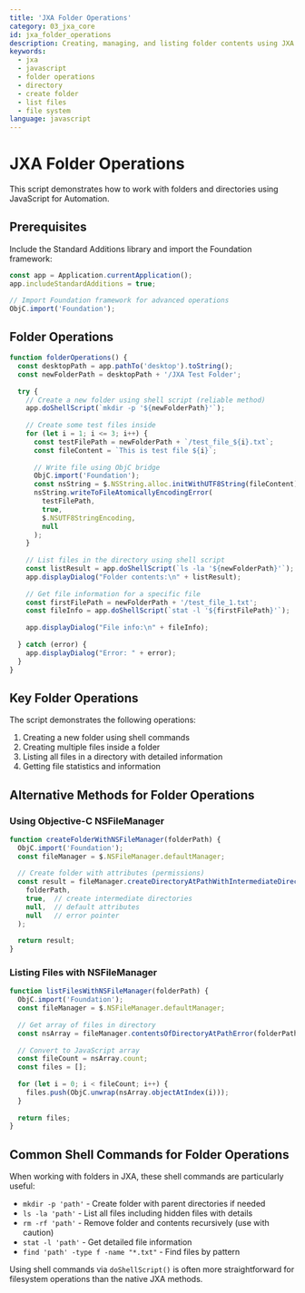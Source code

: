 ```yaml
---
title: 'JXA Folder Operations'
category: 03_jxa_core
id: jxa_folder_operations
description: Creating, managing, and listing folder contents using JXA
keywords:
  - jxa
  - javascript
  - folder operations
  - directory
  - create folder
  - list files
  - file system
language: javascript
---
```


# JXA Folder Operations

This script demonstrates how to work with folders and directories using JavaScript for Automation.

## Prerequisites

Include the Standard Additions library and import the Foundation framework:

```javascript
const app = Application.currentApplication();
app.includeStandardAdditions = true;

// Import Foundation framework for advanced operations
ObjC.import('Foundation');
```

## Folder Operations

```javascript
function folderOperations() {
  const desktopPath = app.pathTo('desktop').toString();
  const newFolderPath = desktopPath + '/JXA Test Folder';
  
  try {
    // Create a new folder using shell script (reliable method)
    app.doShellScript(`mkdir -p '${newFolderPath}'`);
    
    // Create some test files inside
    for (let i = 1; i <= 3; i++) {
      const testFilePath = newFolderPath + `/test_file_${i}.txt`;
      const fileContent = `This is test file ${i}`;
      
      // Write file using ObjC bridge
      ObjC.import('Foundation');
      const nsString = $.NSString.alloc.initWithUTF8String(fileContent);
      nsString.writeToFileAtomicallyEncodingError(
        testFilePath,
        true,
        $.NSUTF8StringEncoding,
        null
      );
    }
    
    // List files in the directory using shell script
    const listResult = app.doShellScript(`ls -la '${newFolderPath}'`);
    app.displayDialog("Folder contents:\n" + listResult);
    
    // Get file information for a specific file
    const firstFilePath = newFolderPath + '/test_file_1.txt';
    const fileInfo = app.doShellScript(`stat -l '${firstFilePath}'`);
    
    app.displayDialog("File info:\n" + fileInfo);
    
  } catch (error) {
    app.displayDialog("Error: " + error);
  }
}
```

## Key Folder Operations

The script demonstrates the following operations:

1. Creating a new folder using shell commands
2. Creating multiple files inside a folder
3. Listing all files in a directory with detailed information
4. Getting file statistics and information

## Alternative Methods for Folder Operations

### Using Objective-C NSFileManager

```javascript
function createFolderWithNSFileManager(folderPath) {
  ObjC.import('Foundation');
  const fileManager = $.NSFileManager.defaultManager;
  
  // Create folder with attributes (permissions)
  const result = fileManager.createDirectoryAtPathWithIntermediateDirectoriesAttributesError(
    folderPath,
    true,  // create intermediate directories
    null,  // default attributes
    null   // error pointer
  );
  
  return result;
}
```

### Listing Files with NSFileManager

```javascript
function listFilesWithNSFileManager(folderPath) {
  ObjC.import('Foundation');
  const fileManager = $.NSFileManager.defaultManager;
  
  // Get array of files in directory
  const nsArray = fileManager.contentsOfDirectoryAtPathError(folderPath, null);
  
  // Convert to JavaScript array
  const fileCount = nsArray.count;
  const files = [];
  
  for (let i = 0; i < fileCount; i++) {
    files.push(ObjC.unwrap(nsArray.objectAtIndex(i)));
  }
  
  return files;
}
```

## Common Shell Commands for Folder Operations

When working with folders in JXA, these shell commands are particularly useful:

- `mkdir -p 'path'` - Create folder with parent directories if needed
- `ls -la 'path'` - List all files including hidden files with details
- `rm -rf 'path'` - Remove folder and contents recursively (use with caution)
- `stat -l 'path'` - Get detailed file information
- `find 'path' -type f -name "*.txt"` - Find files by pattern

Using shell commands via `doShellScript()` is often more straightforward for filesystem operations than the native JXA methods.